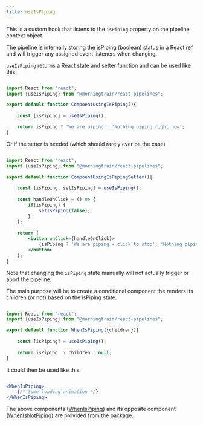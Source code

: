 ```yaml
---
title: useIsPiping
---
```


This is a custom hook that listens to the `isPiping` property on the pipeline context object.

The pipeline is internally storing the isPiping (boolean) status in a React ref and will trigger
any assigned event listeners when changing.

`useIsPiping` returns a React state and setter function and can be used like this:

```jsx

import React from "react";
import {useIsPiping} from "@morningtrain/react-pipelines";

export default function CompoentUsingIsPiping(){
    
    const [isPiping] = useIsPiping();

    return isPiping ? 'We are piping': 'Nothing piping right now';
}

```

Or if the setter is needed (which should rarely ever be the case)

```jsx

import React from "react";
import {useIsPiping} from "@morningtrain/react-pipelines";

export default function CompoentUsingIsPipingSetter(){
    
    const [isPiping, setIsPiping] = useIsPiping();
    
    const handleOnClick = () => {
        if(isPiping) {
            setIsPiping(false);
        }
    };
    
    return (
        <button onClick={handleOnClick}>
            {isPiping ? 'We are piping - click to stop': 'Nothing piping right now'}
        </button>
    );
}

```

Note that changing the `isPiping` state manually will not actually trigger or abort the pipeline.

The main purpose will be to create a conditional component the renders its children (or not) based on the isPiping state.

```javascript

import React from "react";
import {useIsPiping} from "@morningtrain/react-pipelines";

export default function WhenIsPiping({children}){
    
    const [isPiping] = useIsPiping();
    
    return isPiping  ? children : null;
}

```

It could then be used like this:

```jsx

<WhenIsPiping>
    {/* Some loading animation */}
</WhenIsPiping>

```

The above components ([WhenIsPiping](../conditionals/when-is-piping)) and its opposite component ([WhenIsNotPiping](../conditionals/when-is-not-piping)) are provided from the package. 
